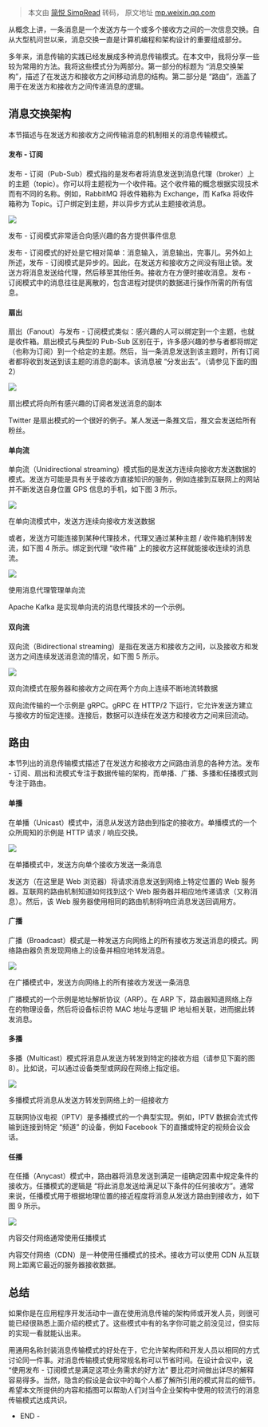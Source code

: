 > 本文由 [简悦 SimpRead](http://ksria.com/simpread/) 转码， 原文地址 [mp.weixin.qq.com](https://mp.weixin.qq.com/s?__biz=MzI4OTU3ODk3NQ==&mid=2247496762&idx=1&sn=b5e08388630708eba3caeb7331db1aac&chksm=ec2fbe8adb58379c662ceb8d4ac0014983927ff641acf661ef88f612654f318932f22ec05e00&scene=132#wechat_redirect)

从概念上讲，一条消息是一个发送方与一个或多个接收方之间的一次信息交换。自从大型机问世以来，消息交换一直是计算机编程和架构设计的重要组成部分。

多年来，消息传输的实践已经发展成多种消息传输模式。在本文中，我将分享一些较为常用的方法。我将这些模式分为两部分。第一部分的标题为 “消息交换架构”，描述了在发送方和接收方之间移动消息的结构。第二部分是 “路由”，涵盖了用于在发送方和接收方之间传递消息的逻辑。

消息交换架构
------

本节描述与在发送方和接收方之间传输消息的机制相关的消息传输模式。

#### 发布 - 订阅

发布 - 订阅（Pub-Sub）模式指的是发布者将消息发送到消息代理（broker）上的主题（topic）。你可以将主题视为一个收件箱。这个收件箱的概念根据实现技术而有不同的名称。例如，RabbitMQ 将收件箱称为 Exchange，而 Kafka 将收件箱称为 Topic。订户绑定到主题，并以异步方式从主题接收消息。

![](https://mmbiz.qpic.cn/mmbiz_png/XCETLoXzTr8fQbDDczicKEAGlwoib140gc6DKfWA0R6VQc9VRdL6HRiaSL6SeudZKMpItGiaJV96iaA49WnPEDuZHlg/640?wx_fmt=png)

发布 - 订阅模式非常适合向感兴趣的各方提供事件信息

发布 - 订阅模式的好处是它相对简单：消息输入，消息输出，完事儿。另外如上所述，发布 - 订阅模式是异步的。因此，在发送方和接收方之间没有阻止锁。发送方将消息发送给代理，然后移至其他任务。接收方在方便时接收消息。发布 - 订阅模式中的消息往往是离散的，包含进程对提供的数据进行操作所需的所有信息。

#### 扇出

扇出（Fanout）与发布 - 订阅模式类似：感兴趣的人可以绑定到一个主题，也就是收件箱。扇出模式与典型的 Pub-Sub 区别在于，许多感兴趣的参与者都将绑定（也称为订阅）到一个给定的主题。然后，当一条消息发送到该主题时，所有订阅者都将收到发送到该主题的消息的副本。该消息被 “分发出去”。（请参见下面的图 2）

![](https://mmbiz.qpic.cn/mmbiz_png/XCETLoXzTr8fQbDDczicKEAGlwoib140gcoASFTWjvnw0TOyTCLAgwBxCSnHzQNSI9w1yUhcUIs0jW4SfVo88kdg/640?wx_fmt=png)

扇出模式将向所有感兴趣的订阅者发送消息的副本

Twitter 是扇出模式的一个很好的例子。某人发送一条推文后，推文会发送给所有粉丝。

#### 单向流

单向流（Unidirectional streaming）模式指的是发送方连续向接收方发送数据的模式。发送方可能是具有关于接收方直接知识的服务，例如连接到互联网上的网站并不断发送自身位置 GPS 信息的手机，如下图 3 所示。

![](https://mmbiz.qpic.cn/mmbiz_png/XCETLoXzTr8fQbDDczicKEAGlwoib140gcq1KhmsicWHhfy3AOWPAUoMFDMl4iaibEST3LubpCPANibDGB3ib0lEquRgw/640?wx_fmt=png)

在单向流模式中，发送方连续向接收方发送数据

或者，发送方可能连接到某种代理技术，代理又通过某种主题 / 收件箱机制转发流，如下图 4 所示。绑定到代理 “收件箱” 上的接收方这样就能接收连续的消息流。

![](https://mmbiz.qpic.cn/mmbiz_png/XCETLoXzTr8fQbDDczicKEAGlwoib140gcMkOC0JodibLcFWL82fv7mutswdqUmmT7AKicRXiaiaiaH6aSXIcngIiayhJQ/640?wx_fmt=png)

使用消息代理管理单向流

Apache Kafka 是实现单向流的消息代理技术的一个示例。

#### 双向流

双向流（Bidirectional streaming）是指在发送方和接收方之间，以及接收方和发送方之间连续发送消息流的情况，如下图 5 所示。

![](https://mmbiz.qpic.cn/mmbiz_png/XCETLoXzTr8fQbDDczicKEAGlwoib140gcfpQ20QGxG0tKQ7icgA6FcibCaqPattYjVmiax6bIf6lkpbgCZ9PRBvygw/640?wx_fmt=png)

双向流模式在服务器和接收方之间在两个方向上连续不断地流转数据

双向流传输的一个示例是 gRPC。gRPC 在 HTTP/2 下运行，它允许发送方建立与接收方的恒定连接。连接后，数据可以连续在发送方和接收方之间来回流动。

路由
--

本节列出的消息传输模式描述了在发送方和接收方之间路由消息的各种方法。发布 - 订阅、扇出和流模式专注于数据传输的架构，而单播、广播、多播和任播模式则专注于路由。

#### 单播

在单播（Unicast）模式中，消息从发送方路由到指定的接收方。单播模式的一个众所周知的示例是 HTTP 请求 / 响应交换。

![](https://mmbiz.qpic.cn/mmbiz_png/XCETLoXzTr8fQbDDczicKEAGlwoib140gceK8EE4PDAWwwMKxibfSZMXBE1qqCIFonQGk3iaHeZIOy6XczKko8mfww/640?wx_fmt=png)

在单播模式中，发送方向单个接收方发送一条消息

发送方（在这里是 Web 浏览器）将请求消息发送到网络上特定位置的 Web 服务器。互联网的路由机制知道如何找到这个 Web 服务器并相应地传递请求（又称消息）。然后，该 Web 服务器使用相同的路由机制将响应消息发送回调用方。

#### 广播

广播（Broadcast）模式是一种发送方向网络上的所有接收方发送消息的模式。网络路由器负责发现网络上的设备并相应地转发消息。

![](https://mmbiz.qpic.cn/mmbiz_png/XCETLoXzTr8fQbDDczicKEAGlwoib140gcfhPxTOZQbXiaTRTq6IkdCqql9mKuV4wjHCD1NFia90BPWCiaAccibaEUAA/640?wx_fmt=png)

在广播模式中，发送方向网络上的所有接收方发送一条消息

广播模式的一个示例是地址解析协议（ARP）。在 ARP 下，路由器知道网络上存在的物理设备，然后将设备标识符 MAC 地址与逻辑 IP 地址相关联，进而据此转发消息。

#### 多播

多播（Multicast）模式将消息从发送方转发到特定的接收方组（请参见下面的图 8）。比如说，可以通过设备类型或网段在网络上指定组。

![](https://mmbiz.qpic.cn/mmbiz_png/XCETLoXzTr8fQbDDczicKEAGlwoib140gchHUq3iahXkBY3pTl69MvCGWnfAb3wDO1mRprJzexXmVibHgfeoK2vMhw/640?wx_fmt=png)

多播模式将消息从发送方转发到网络上的一组接收方

互联网协议电视（IPTV）是多播模式的一个典型实现。例如，IPTV 数据会流式传输到连接到特定 “频道” 的设备，例如 Facebook 下的直播或特定的视频会议会话。

#### 任播

在任播（Anycast）模式中，路由器将消息发送到满足一组确定因素中规定条件的接收方。任播模式的逻辑是 “将此消息发送给满足以下条件的任何接收方”。通常来说，任播模式用于根据地理位置的接近程度将消息从发送方路由到接收方，如下图 9 所示。

![](https://mmbiz.qpic.cn/mmbiz_png/XCETLoXzTr8fQbDDczicKEAGlwoib140gchHLLheLZacTk7RNsLZ5YIvIsRd6k7lzPfYIwYWjfBvn6DiawibrQSppQ/640?wx_fmt=png)

内容交付网络通常使用任播模式

内容交付网络（CDN）是一种使用任播模式的技术。接收方可以使用 CDN 从互联网上距离它最近的服务器接收数据。

总结
--

如果你是在应用程序开发活动中一直在使用消息传输的架构师或开发人员，则很可能已经很熟悉上面介绍的模式了。这些模式中有的名字你可能之前没见过，但实际的实现一看就能认出来。

用通用名称封装消息传输模式的好处在于，它允许架构师和开发人员以相同的方式讨论同一件事。对消息传输模式使用常规名称可以节省时间。在设计会议中，说 “使用发布 - 订阅模式是满足这项业务需求的好方法” 要比花时间做出详尽的解释容易得多。当然，隐含的假设是会议中的每个人都了解所引用的模式背后的细节。希望本文所提供的内容和插图可以帮助人们对当今企业架构中使用的较流行的消息传输模式达成共识。

- END -